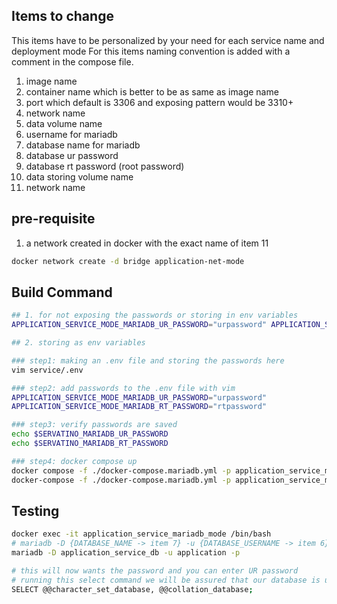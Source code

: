 ## Items to change

This items have to be personalized by your need for each service name and deployment mode
For this items naming convention is added with a comment in the compose file.

1. image name
2. container name which is better to be as same as image name
3. port which default is 3306 and exposing pattern would be 3310+
4. network name
5. data volume name
6. username for mariadb
7. database name for mariadb
8. database ur password
9. database rt password (root password)
10. data storing volume name
11. network name

## pre-requisite

1. a network created in docker with the exact name of item 11

```sh
docker network create -d bridge application-net-mode
```

## Build Command

```sh
## 1. for not exposing the passwords or storing in env variables
APPLICATION_SERVICE_MODE_MARIADB_UR_PASSWORD="urpassword" APPLICATION_SERVICE_MODE_MARIADB_RT_PASSWORD="rtpassword" docker compose -f ./docker-compose.mariadb.yml -p application_service_mariadb_mode up -d

## 2. storing as env variables

### step1: making an .env file and storing the passwords here
vim service/.env

### step2: add passwords to the .env file with vim
APPLICATION_SERVICE_MODE_MARIADB_UR_PASSWORD="urpassword"
APPLICATION_SERVICE_MODE_MARIADB_RT_PASSWORD="rtpassword"

### step3: verify passwords are saved
echo $SERVATINO_MARIADB_UR_PASSWORD
echo $SERVATINO_MARIADB_RT_PASSWORD

### step4: docker compose up
docker compose -f ./docker-compose.mariadb.yml -p application_service_mariadb_mode up -d
docker-compose -f ./docker-compose.mariadb.yml -p application_service_mariadb_mode up -d
```

## Testing

```sh
docker exec -it application_service_mariadb_mode /bin/bash
# mariadb -D {DATABASE_NAME -> item 7} -u {DATABASE_USERNAME -> item 6} -p
mariadb -D application_service_db -u application -p

# this will now wants the password and you can enter UR password
# running this select command we will be assured that our database is up and running
SELECT @@character_set_database, @@collation_database;
```
